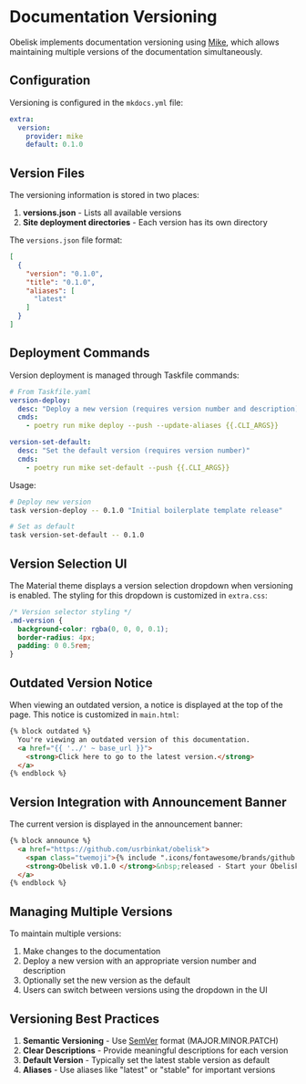 # Documentation Versioning

Obelisk implements documentation versioning using [Mike](https://github.com/jimporter/mike), which allows maintaining multiple versions of the documentation simultaneously.

## Configuration

Versioning is configured in the `mkdocs.yml` file:

```yaml
extra:
  version:
    provider: mike
    default: 0.1.0
```

## Version Files

The versioning information is stored in two places:

1. **versions.json** - Lists all available versions
2. **Site deployment directories** - Each version has its own directory

The `versions.json` file format:

```json
[
  {
    "version": "0.1.0",
    "title": "0.1.0",
    "aliases": [
      "latest"
    ]
  }
]
```

## Deployment Commands

Version deployment is managed through Taskfile commands:

```yaml
# From Taskfile.yaml
version-deploy:
  desc: "Deploy a new version (requires version number and description)"
  cmds:
    - poetry run mike deploy --push --update-aliases {{.CLI_ARGS}}

version-set-default:
  desc: "Set the default version (requires version number)"
  cmds:
    - poetry run mike set-default --push {{.CLI_ARGS}}
```

Usage:

```bash
# Deploy new version
task version-deploy -- 0.1.0 "Initial boilerplate template release"

# Set as default
task version-set-default -- 0.1.0
```

## Version Selection UI

The Material theme displays a version selection dropdown when versioning is enabled. The styling for this dropdown is customized in `extra.css`:

```css
/* Version selector styling */
.md-version {
  background-color: rgba(0, 0, 0, 0.1);
  border-radius: 4px;
  padding: 0 0.5rem;
}
```

## Outdated Version Notice

When viewing an outdated version, a notice is displayed at the top of the page. This notice is customized in `main.html`:

```html
{% block outdated %}
  You're viewing an outdated version of this documentation.
  <a href="{{ '../' ~ base_url }}">
    <strong>Click here to go to the latest version.</strong>
  </a>
{% endblock %}
```

## Version Integration with Announcement Banner

The current version is displayed in the announcement banner:

```html
{% block announce %}
  <a href="https://github.com/usrbinkat/obelisk">
    <span class="twemoji">{% include ".icons/fontawesome/brands/github.svg" %}</span>
    <strong>Obelisk v0.1.0 </strong>&nbsp;released - Start your Obelisk now
  </a>
{% endblock %}
```

## Managing Multiple Versions

To maintain multiple versions:

1. Make changes to the documentation
2. Deploy a new version with an appropriate version number and description
3. Optionally set the new version as the default
4. Users can switch between versions using the dropdown in the UI

## Versioning Best Practices

1. **Semantic Versioning** - Use [SemVer](https://semver.org/) format (MAJOR.MINOR.PATCH)
2. **Clear Descriptions** - Provide meaningful descriptions for each version
3. **Default Version** - Typically set the latest stable version as default
4. **Aliases** - Use aliases like "latest" or "stable" for important versions